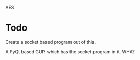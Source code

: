 AES

# Todo

Create a socket based program out of this.

A PyQt based GUI? which has the socket program in it. WHA?

